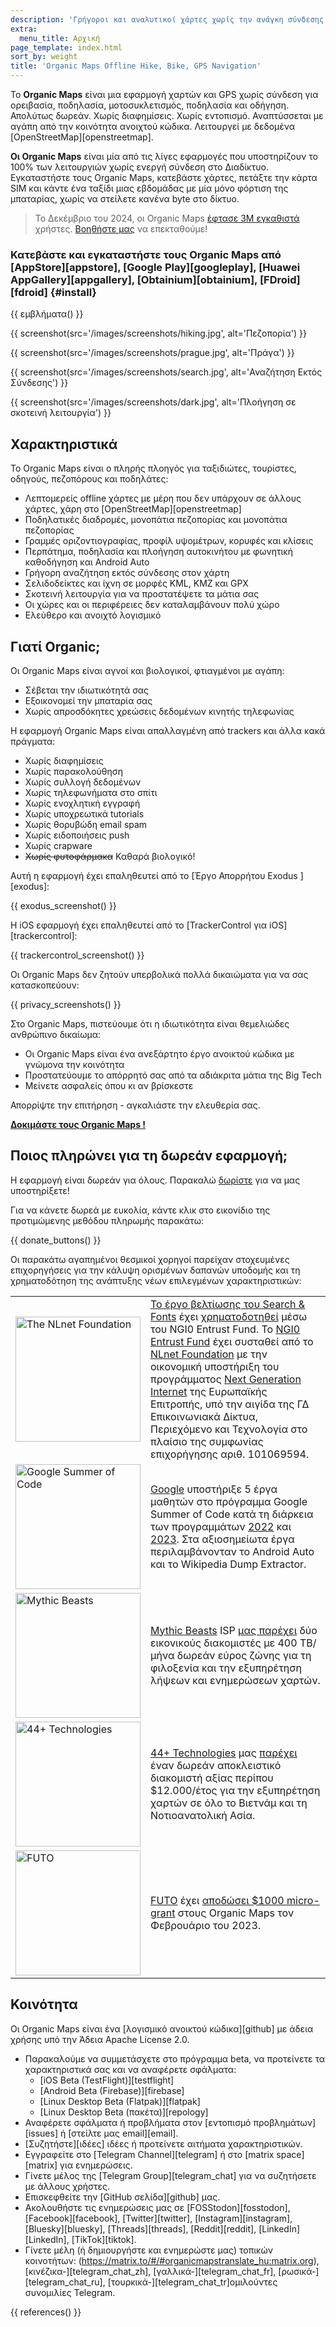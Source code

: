 ```yaml
---
description: 'Γρήγοροι και αναλυτικοί χάρτες χωρίς την ανάγκη σύνδεσης στο διαδίκτυο για ταξιδιώτες, τουρίστες, οδηγούς, πεζοπόρους και ποδηλάτες, από τους δημιουργούς του MapsWithMe (Maps.Me).'
extra:
  menu_title: Αρχική
page_template: index.html
sort_by: weight
title: 'Organic Maps Offline Hike, Bike, GPS Navigation'
---
```


Το **Organic Maps** είναι μια εφαρμογή χαρτών και GPS χωρίς σύνδεση για ορειβασία, ποδηλασία, μοτοσυκλετισμός, ποδηλασία και οδήγηση. Απολύτως δωρεάν. Χωρίς διαφημίσεις. Χωρίς εντοπισμό. Αναπτύσσεται με αγάπη από την κοινότητα ανοιχτού κώδικα. Λειτουργεί με δεδομένα [OpenStreetMap][openstreetmap].

**Οι Organic Maps** είναι μία από τις λίγες εφαρμογές που υποστηρίζουν το 100% των λειτουργιών χωρίς ενεργή σύνδεση στο Διαδίκτυο. Εγκαταστήστε τους Organic Maps, κατεβάστε χάρτες, πετάξτε την κάρτα SIM και κάντε ένα ταξίδι μιας εβδομάδας με μία μόνο φόρτιση της μπαταρίας, χωρίς να στείλετε κανένα byte στο δίκτυο.

> Το Δεκέμβριο του 2024, οι Organic Maps [έφτασε 3M εγκαθιστά](@/news/2024-12-20/411/index.md) χρήστες. [Βοηθήστε μας](@/donate/index.md) να επεκταθούμε!

### Κατεβάστε και εγκαταστήστε τους Organic Maps από [AppStore][appstore], [Google Play][googleplay], [Huawei AppGallery][appgallery], [Obtainium][obtainium], [FDroid][fdroid] {#install}

{{ εμβλήματα() }}

{{ screenshot(src='/images/screenshots/hiking.jpg', alt='Πεζοπορία') }}

{{ screenshot(src='/images/screenshots/prague.jpg', alt='Πράγα') }}

{{ screenshot(src='/images/screenshots/search.jpg', alt='Αναζήτηση Εκτός
Σύνδεσης') }}

{{ screenshot(src='/images/screenshots/dark.jpg', alt='Πλοήγηση σε σκοτεινή
λειτουργία') }}

## Χαρακτηριστικά

Το Οrganic Maps είναι ο πληρής πλοηγός για ταξιδιώτες, τουρίστες, οδηγούς,
πεζοπόρους και ποδηλάτες:

- Λεπτομερείς offline χάρτες με μέρη που δεν υπάρχουν σε άλλους χάρτες, χάρη
  στο [OpenStreetMap][openstreetmap]
- Ποδηλατικές διαδρομές, μονοπάτια πεζοπορίας και μονοπάτια πεζοπορίας
- Γραμμές οριζοντιογραφίας, προφίλ υψομέτρων, κορυφές και κλίσεις
- Περπάτημα, ποδηλασία και πλοήγηση αυτοκινήτου με φωνητική καθοδήγηση και
  Android Auto
- Γρήγορη αναζήτηση εκτός σύνδεσης στον χάρτη
- Σελιδοδείκτες και ίχνη σε μορφές KML, KMZ και GPX
- Σκοτεινή λειτουργία για να προστατέψετε τα μάτια σας
- Οι χώρες και οι περιφέρειες δεν καταλαμβάνουν πολύ χώρο
- Ελεύθερο και ανοιχτό λογισμικό

## Γιατί Organic;

Οι Organic Maps είναι αγνοί και βιολογικοί, φτιαγμένοι με αγάπη:

- Σέβεται την ιδιωτικότητά σας
- Εξοικονομεί την μπαταρία σας
- Χωρίς απροσδόκητες χρεώσεις δεδομένων κινητής τηλεφωνίας

Η εφαρμογή Organic Maps είναι απαλλαγμένη από trackers και άλλα κακά
πράγματα:

- Χωρίς διαφημίσεις
- Χωρίς παρακολούθηση
- Χωρίς συλλογή δεδομένων
- Χωρίς τηλεφωνήματα στο σπίτι
- Χωρίς ενοχλητική εγγραφή
- Χωρίς υποχρεωτικά tutorials
- Χωρίς θορυβώδη email spam
- Χωρίς ειδοποιήσεις push
- Χωρίς crapware
- ~~Χωρίς φυτοφάρμακα~~ Καθαρά βιολογικό!

Αυτή η εφαρμογή έχει επαληθευτεί από το [Έργο Απορρήτου Exodus ][exodus]:

{{ exodus_screenshot() }}

Η iOS εφαρμογή έχει επαληθευτεί από το [TrackerControl για
iOS][trackercontrol]:

{{ trackercontrol_screenshot() }}

Οι Organic Maps δεν ζητούν υπερβολικά πολλά δικαιώματα για να σας
κατασκοπεύουν:

{{ privacy_screenshots() }}

Στο Organic Maps, πιστεύουμε ότι η ιδιωτικότητα είναι θεμελιώδες ανθρώπινο
δικαίωμα:

- Οι Organic Maps είναι ένα ανεξάρτητο έργο ανοικτού κώδικα με γνώμονα την
  κοινότητα
- Προστατεύουμε το απόρρητό σας από τα αδιάκριτα μάτια της Big Tech
- Μείνετε ασφαλείς όπου κι αν βρίσκεστε

Απορρίψτε την επιτήρηση - αγκαλιάστε την ελευθερία σας.

**[Δοκιμάστε τους Organic Maps !](#install)**

## Ποιος πληρώνει για τη δωρεάν εφαρμογή;

Η εφαρμογή είναι δωρεάν για όλους. Παρακαλώ [δωρίστε](@/donate/index.md) για
να μας υποστηρίξετε!

Για να κάνετε δωρεά με ευκολία, κάντε κλικ στο εικονίδιο της προτιμώμενης
μεθόδου πληρωμής παρακάτω:

{{ donate_buttons() }}

Οι παρακάτω αγαπημένοι θεσμικοί χορηγοί παρείχαν στοχευμένες επιχορηγήσεις
για την κάλυψη ορισμένων δαπανών υποδομής και τη χρηματοδότηση της ανάπτυξης
νέων επιλεγμένων χαρακτηριστικών:

<table style="border-spacing: 20px">
  <tr>
    <td>
      <a href="https://nlnet.nl/"><img src="{{ base_url() }}/sponsors/nlnet.svg" alt="The NLnet Foundation" width="200px"></a>
    </td>
    <td>
      <a href="https://github.com/organicmaps/organicmaps/milestone/7">Το έργο βελτίωσης του Search & Fonts</a> έχει <a href="https://nlnet.nl/project/OrganicMaps/">χρηματοδοτηθεί</a> μέσω του NGI0 Entrust Fund. Το <a href="https://nlnet.nl/entrust/">NGI0 Entrust Fund</a> έχει συσταθεί από το <a href="https://nlnet.nl/">NLnet Foundation</a> με την οικονομική υποστήριξη του προγράμματος <a href="https://www.ngi.eu/">Next Generation Internet</a> της Ευρωπαϊκής Επιτροπής, υπό την αιγίδα της ΓΔ Επικοινωνιακά Δίκτυα, Περιεχόμενο και Τεχνολογία στο πλαίσιο της συμφωνίας επιχορήγησης αριθ. 101069594.
    </td>
  </tr>
  <tr>
    <td>
      <a href="https://summerofcode.withgoogle.com/"><img src="{{ base_url() }}/sponsors/gsoc.svg" alt="Google Summer of Code" width="200px"></a>
    </td>
    <td>
      <a href="https://summerofcode.withgoogle.com/">Google</a> υποστήριξε 5 έργα μαθητών στο πρόγραμμα Google Summer of Code κατά τη διάρκεια των προγραμμάτων <a href="https://summerofcode.withgoogle.com/programs/2022/organizations/organic-maps">2022</a> και <a href="https://summerofcode.withgoogle.com/programs/2023/organizations/organic-maps">2023</a>. Στα αξιοσημείωτα έργα περιλαμβάνονταν το Android Auto και το Wikipedia Dump Extractor.
    </td>
  </tr>
  <tr>
    <td>
      <a href="https://www.mythic-beasts.com/"><img src="{{ base_url() }}/sponsors/mythic-beasts.png" alt="Mythic Beasts" width="200px"></a>
    </td>
    <td>
      <a href="https://www.mythic-beasts.com/">Mythic Beasts</a> ISP <a href="https://www.mythic-beasts.com/blog/2021/10/06/improving-the-world-bit-by-expensive-bit/">μας παρέχει</a> δύο εικονικούς διακομιστές με 400 TB/μήνα δωρεάν εύρος ζώνης για τη φιλοξενία και την εξυπηρέτηση λήψεων και ενημερώσεων χαρτών.
    </td>
  </tr>
  <tr>
    <td>
      <a href="https://44plus.vn"><img src="{{ base_url() }}/sponsors/44plus.svg" alt="44+ Technologies" width="200px"></a>
    </td>
    <td>
      <a href="https://44plus.vn">44+ Technologies</a> μας <a href="https://44plus.vn/organicmaps">παρέχει</a> έναν δωρεάν αποκλειστικό διακομιστή αξίας περίπου $12.000/έτος για την εξυπηρέτηση χαρτών σε όλο το Βιετνάμ και τη Νοτιοανατολική Ασία.
    </td>
  </tr>
  <tr>
    <td>
      <a href="https://futo.org"><img src="{{ base_url() }}/sponsors/futo.svg" alt="FUTO" width="200px"></a>
    </td>
    <td>
      <a  href="https://futo.org">FUTO</a> έχει <a href="https://www.youtube.com/watch?v=fJJclgBHrEw">αποδώσει $1000 micro-grant</a> στους Organic Maps τον Φεβρουάριο του 2023.
    </td>
  </tr>
</table>

## Κοινότητα

Οι Organic Maps είναι ένα [λογισμικό ανοικτού κώδικα][github] με άδεια
χρήσης υπό την Άδεια Apache License 2.0.

- Παρακαλούμε να συμμετάσχετε στο πρόγραμμα beta, να προτείνετε τα
  χαρακτηριστικά σας και να αναφέρετε σφάλματα:
  * [iOS Beta (TestFlight)][testflight]
  * [Android Beta (Firebase)][firebase]
  * [Linux Desktop Beta (Flatpak)][flatpak]
  * [Linux Desktop Beta (πακέτα)][repology]
- Αναφέρετε σφάλματα ή προβλήματα στον [εντοπισμό προβλημάτων][issues] ή
  [στείλτε μας email][email].
- [Συζητήστε][ιδέες] ιδέες ή προτείνετε αιτήματα χαρακτηριστικών.
- Εγγραφείτε στο [Telegram Channel][telegram] ή στο [matrix space][matrix]
  για ενημερώσεις.
- Γίνετε μέλος της [Telegram Group][telegram_chat] για να συζητήσετε με
  άλλους χρήστες.
- Επισκεφθείτε την [GitHub σελίδα][github] μας.
- Ακολουθήστε τις ενημερώσεις μας σε [FOSStodon][fosstodon],
  [Facebook][facebook], [Twitter][twitter],
  [Instagram][instagram], [Bluesky][bluesky], [Threads][threads], [Reddit][reddit], [LinkedIn][LinkedIn], [TikTok][tiktok].
- Γίνετε μέλη (ή δημιουργήστε και ενημερώστε μας) τοπικών κοινοτήτων:
  (https://matrix.to/#/#organicmapstranslate_hu:matrix.org),
  [κινέζικα-][telegram_chat_zh], [γαλλικά-][telegram_chat_fr],
  [ρωσικά-][telegram_chat_ru], [τουρκικά-][telegram_chat_tr]ομιλούντες
  συνομιλίες Telegram.

[fork]: https://en.wikipedia.org/wiki/Fork_(software_development)

{{ references() }}
